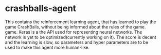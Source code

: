 # crashballs-agent
This contains the reinforcement learning agent, that has learned to play the game CrashBalls, without being informed about the rules of the game.
game. Keras is a the API used for representing neural networks. The network is yet to be optimized(currently working on it). The score is decent
and the learning is slow, so parameters and hyper parameters are to be used to make this agent more human-like.
